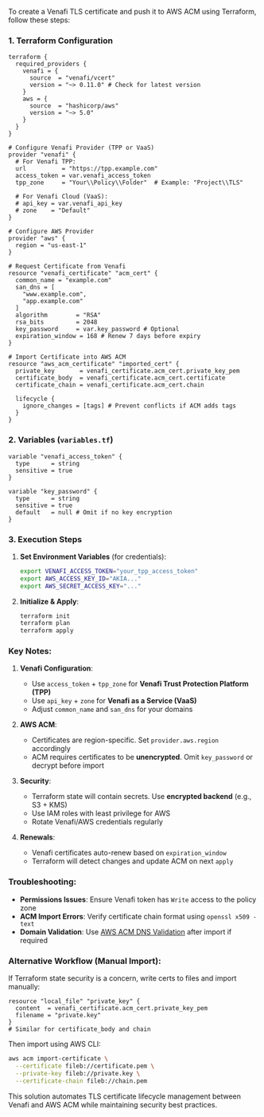To create a Venafi TLS certificate and push it to AWS ACM using Terraform, follow these steps:

### 1. Terraform Configuration
```hcl
terraform {
  required_providers {
    venafi = {
      source  = "venafi/vcert"
      version = "~> 0.11.0" # Check for latest version
    }
    aws = {
      source  = "hashicorp/aws"
      version = "~> 5.0"
    }
  }
}

# Configure Venafi Provider (TPP or VaaS)
provider "venafi" {
  # For Venafi TPP:
  url          = "https://tpp.example.com"
  access_token = var.venafi_access_token
  tpp_zone     = "Your\\Policy\\Folder"  # Example: "Project\\TLS"

  # For Venafi Cloud (VaaS):
  # api_key = var.venafi_api_key
  # zone    = "Default"
}

# Configure AWS Provider
provider "aws" {
  region = "us-east-1"
}

# Request Certificate from Venafi
resource "venafi_certificate" "acm_cert" {
  common_name = "example.com"
  san_dns = [
    "www.example.com",
    "app.example.com"
  ]
  algorithm        = "RSA"
  rsa_bits         = 2048
  key_password     = var.key_password # Optional
  expiration_window = 168 # Renew 7 days before expiry
}

# Import Certificate into AWS ACM
resource "aws_acm_certificate" "imported_cert" {
  private_key       = venafi_certificate.acm_cert.private_key_pem
  certificate_body  = venafi_certificate.acm_cert.certificate
  certificate_chain = venafi_certificate.acm_cert.chain

  lifecycle {
    ignore_changes = [tags] # Prevent conflicts if ACM adds tags
  }
}
```

### 2. Variables (`variables.tf`)
```hcl
variable "venafi_access_token" {
  type      = string
  sensitive = true
}

variable "key_password" {
  type      = string
  sensitive = true
  default   = null # Omit if no key encryption
}
```

### 3. Execution Steps
1. **Set Environment Variables** (for credentials):
   ```bash
   export VENAFI_ACCESS_TOKEN="your_tpp_access_token"
   export AWS_ACCESS_KEY_ID="AKIA..."
   export AWS_SECRET_ACCESS_KEY="..."
   ```

2. **Initialize & Apply**:
   ```bash
   terraform init
   terraform plan
   terraform apply
   ```

### Key Notes:
1. **Venafi Configuration**:
   - Use `access_token` + `tpp_zone` for **Venafi Trust Protection Platform (TPP)**
   - Use `api_key` + `zone` for **Venafi as a Service (VaaS)**
   - Adjust `common_name` and `san_dns` for your domains

2. **AWS ACM**:
   - Certificates are region-specific. Set `provider.aws.region` accordingly
   - ACM requires certificates to be **unencrypted**. Omit `key_password` or decrypt before import

3. **Security**:
   - Terraform state will contain secrets. Use **encrypted backend** (e.g., S3 + KMS)
   - Use IAM roles with least privilege for AWS
   - Rotate Venafi/AWS credentials regularly

4. **Renewals**:
   - Venafi certificates auto-renew based on `expiration_window`
   - Terraform will detect changes and update ACM on next `apply`

### Troubleshooting:
- **Permissions Issues**: Ensure Venafi token has `Write` access to the policy zone
- **ACM Import Errors**: Verify certificate chain format using `openssl x509 -text`
- **Domain Validation**: Use [AWS ACM DNS Validation](https://docs.aws.amazon.com/acm/latest/userguide/dns-validation.html) after import if required

### Alternative Workflow (Manual Import):
If Terraform state security is a concern, write certs to files and import manually:
```hcl
resource "local_file" "private_key" {
  content  = venafi_certificate.acm_cert.private_key_pem
  filename = "private.key"
}
# Similar for certificate_body and chain
```
Then import using AWS CLI:
```bash
aws acm import-certificate \
  --certificate fileb://certificate.pem \
  --private-key fileb://private.key \
  --certificate-chain fileb://chain.pem
```

This solution automates TLS certificate lifecycle management between Venafi and AWS ACM while maintaining security best practices.